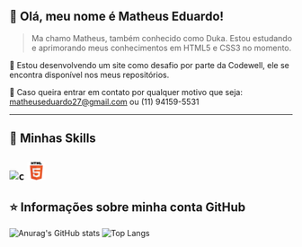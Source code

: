 ## 💜 Olá, meu nome é <strong>Matheus Eduardo!</strong>

> Ma chamo Matheus, também conhecido como Duka. Estou estudando e aprimorando meus conhecimentos em HTML5 e CSS3 no momento.

🔭 Estou desenvolvendo um site como desafio por parte da Codewell, ele se encontra disponível nos meus repositórios.

💬 Caso queira entrar em contato por qualquer motivo que seja: matheuseduardo27@gmail.com ou (11) 94159-5531

----

## 🚀 Minhas Skills

<code><img height="32" src="https://cdn.iconscout.com/icon/free/png-512/c-programming-569564.png" alt="c"/></code>
<code><img height="32" src="https://raw.githubusercontent.com/github/explore/80688e429a7d4ef2fca1e82350fe8e3517d3494d/topics/html/html.png" alt="HTML5"/></code>
---

## ⭐ Informações sobre minha conta GitHub
![Anurag's GitHub stats](https://github-readme-stats.vercel.app/api?username=dukaah&show_icons=true&theme=tokyonight) ![Top Langs](https://github-readme-stats.vercel.app/api/top-langs/?username=dukaah&layout=compact&theme=radical)
